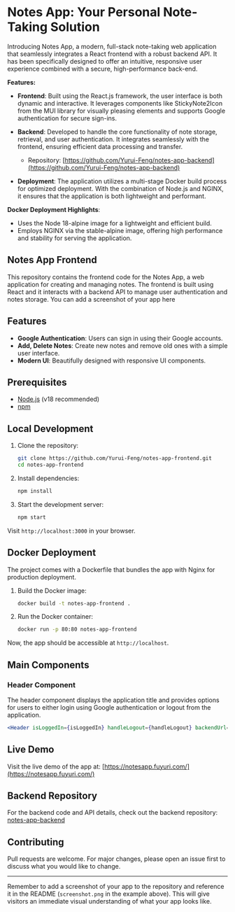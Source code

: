 # Notes App: Your Personal Note-Taking Solution

Introducing Notes App, a modern, full-stack note-taking web application that seamlessly integrates a React frontend with a robust backend API. It has been specifically designed to offer an intuitive, responsive user experience combined with a secure, high-performance back-end.

**Features:**

- **Frontend**: Built using the React.js framework, the user interface is both dynamic and interactive. It leverages components like StickyNote2Icon from the MUI library for visually pleasing elements and supports Google authentication for secure sign-ins.

- **Backend**: Developed to handle the core functionality of note storage, retrieval, and user authentication. It integrates seamlessly with the frontend, ensuring efficient data processing and transfer.
  - Repository: [https://github.com/Yurui-Feng/notes-app-backend](https://github.com/Yurui-Feng/notes-app-backend)

- **Deployment**: The application utilizes a multi-stage Docker build process for optimized deployment. With the combination of Node.js and NGINX, it ensures that the application is both lightweight and performant.

**Docker Deployment Highlights**:
- Uses the Node 18-alpine image for a lightweight and efficient build.
- Employs NGINX via the stable-alpine image, offering high performance and stability for serving the application.

## Notes App Frontend

This repository contains the frontend code for the Notes App, a web application for creating and managing notes. The frontend is built using React and it interacts with a backend API to manage user authentication and notes storage.
  You can add a screenshot of your app here

## Features

- **Google Authentication**: Users can sign in using their Google accounts.
- **Add, Delete Notes**: Create new notes and remove old ones with a simple user interface.
- **Modern UI**: Beautifully designed with responsive UI components.

## Prerequisites

- [Node.js](https://nodejs.org/) (v18 recommended)
- [npm](https://npmjs.com/)

## Local Development

1. Clone the repository:
   ```sh
   git clone https://github.com/Yurui-Feng/notes-app-frontend.git
   cd notes-app-frontend
   ```

2. Install dependencies:
   ```sh
   npm install
   ```

3. Start the development server:
   ```sh
   npm start
   ```

Visit `http://localhost:3000` in your browser.

## Docker Deployment

The project comes with a Dockerfile that bundles the app with Nginx for production deployment.

1. Build the Docker image:
   ```sh
   docker build -t notes-app-frontend .
   ```

2. Run the Docker container:
   ```sh
   docker run -p 80:80 notes-app-frontend
   ```

Now, the app should be accessible at `http://localhost`.

## Main Components

### Header Component

The header component displays the application title and provides options for users to either login using Google authentication or logout from the application.

```jsx
<Header isLoggedIn={isLoggedIn} handleLogout={handleLogout} backendUrl={backendUrl} />
```

## Live Demo

Visit the live demo of the app at: [https://notesapp.fuyuri.com/](https://notesapp.fuyuri.com/)

## Backend Repository

For the backend code and API details, check out the backend repository: [notes-app-backend](https://github.com/Yurui-Feng/notes-app-backend)

## Contributing

Pull requests are welcome. For major changes, please open an issue first to discuss what you would like to change.

---

Remember to add a screenshot of your app to the repository and reference it in the README (`screenshot.png` in the example above). This will give visitors an immediate visual understanding of what your app looks like.
